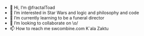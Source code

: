 - 👋 Hi, I’m @fractalToad
- 👀 I’m interested in Star Wars and logic and philosophy and code
- 🌱 I’m currently learning to be a funeral director
- 💞️ I’m looking to collaborate on \o/
- 📫 How to reach me swcombine.com K`ala Zaktu

<!---
fractalToad/fractalToad is a ✨ special ✨ repository because its `README.md` (this file) appears on your GitHub profile.
You can click the Preview link to take a look at your changes.
--->
